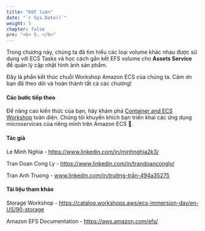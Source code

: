 ```yaml
---
title: "Kết luận"
date: "`r Sys.Date()`"
weight: 5
chapter: false
pre: "<b> 5. </b>"
---
```


Trong chương này, chúng ta đã tìm hiểu các loại volume khác nhau được sử dụng với ECS Tasks và học cách gắn kết EFS volume cho **Assets Service** để quản lý cập nhật hình ảnh sản phẩm.

Đây là phần kết thúc chuỗi Workshop Amazon ECS của chúng ta. Cảm ơn bạn đã theo dõi và hoàn thành tất cả các chương!

#### Các bước tiếp theo

Để nâng cao kiến thức của bạn, hãy khám phá [Container and ECS Workshop](https://ecsworkshop.com/) toàn diện. Chúng tôi khuyến khích bạn triển khai các ứng dụng microservices của riêng mình trên Amazon ECS 🤗.

#### Tác giả

Le Minh Nghia - https://www.linkedin.com/in/minhnghia2k3/

Tran Doan Cong Ly - https://www.linkedin.com/in/trandoancongly/

Tran Anh Truong - www.linkedin.com/in/trường-trần-494a35275

#### Tài liệu tham khảo

Storage Workshop - https://catalog.workshops.aws/ecs-immersion-day/en-US/90-storage

Amazon EFS Documentation - https://aws.amazon.com/efs/